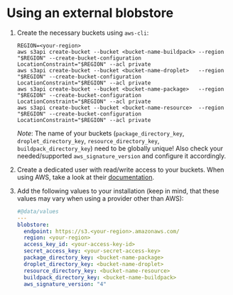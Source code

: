 # Using an external blobstore

1. Create the necessary buckets using `aws-cli`:

    ```
    REGION=<your-region>
    aws s3api create-bucket --bucket <bucket-name-buildpack> --region "$REGION" --create-bucket-configuration LocationConstraint="$REGION" --acl private
    aws s3api create-bucket --bucket <bucket-name-droplet>   --region "$REGION" --create-bucket-configuration LocationConstraint="$REGION" --acl private
    aws s3api create-bucket --bucket <bucket-name-package>   --region "$REGION" --create-bucket-configuration LocationConstraint="$REGION" --acl private
    aws s3api create-bucket --bucket <bucket-name-resource>  --region "$REGION" --create-bucket-configuration LocationConstraint="$REGION" --acl private
    ```

    *Note*: The name of your buckets (`package_directory_key`, `droplet_directory_key`, `resource_directory_key`, `buildpack_directory_key`) need to be globally unique! Also check your needed/supported `aws_signature_version` and configure it accordingly.

1. Create a dedicated user with read/write access to your buckets. When using AWS, take a look at their [documentation](https://docs.aws.amazon.com/AmazonS3/latest/dev/s3-access-control.html).

1. Add the following values to your installation (keep in mind, that these values may vary when using a provider other than AWS):

    ```yaml
    #@data/values
    ---
    blobstore:
      endpoint: https://s3.<your-region>.amazonaws.com/
      region: <your-region>
      access_key_id: <your-access-key-id>
      secret_access_key: <your-secret-access-key>
      package_directory_key: <bucket-name-package>
      droplet_directory_key: <bucket-name-droplet>
      resource_directory_key: <bucket-name-resource>
      buildpack_directory_key: <bucket-name-buildpack>
      aws_signature_version: "4"
    ```
